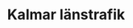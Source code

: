 ---
title: "Kalmar länstrafik"
link: "https://www.kalmarlanstrafik.se/"
image: "/media/2021/12/klt.webp"
---